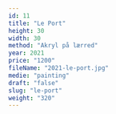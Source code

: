 ```yaml
---
id: 11
title: "Le Port"
height: 30
width: 30
method: "Akryl på lærred"
year: 2021
price: "1200"
fileName: "2021-le-port.jpg"
medie: "painting"
draft: "false"
slug: "le-port"
weight: "320"
---
```

